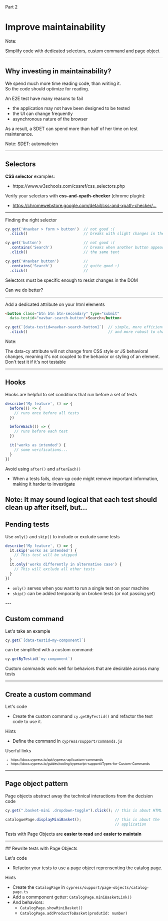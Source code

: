 

<!-- .slide: id="improve-maintainability" class="slide--part-title slide--vcenter" -->

<div class="part-title">
  <span class="text-level-4">Part 2</span>
  <h1 class="text-size-heading-1-smaller">Improve maintainability</h1>
</div>

<div class="part-toc box fragment"></div>

Note:


Simplify code with dedicated selectors, custom command and page object

---

## Why investing in maintainability?

<p class="mt-150 fragment">We spend much more time reading code, than writing it.<br/>
So the code should optimize for reading.

<p class="mt-150 fragment">An E2E test have many reasons to fail
<ul class="fragment">
  <li>the application may not have been designed to be tested
  <li>the UI can change frequently
  <li>asynchronous nature of the browser
</ul>
<p class="fragment">As a result, a SDET can spend more than half of her time on test maintenance.

Note:
SDET: automaticien

---

## Selectors

<!-- .slide: class="text-level-1" -->

<div class="fragment">
<p class="mt-300 text-level-1"><strong>CSS selector</strong> examples:

<ul>
  <li><span class="url-link text-level-2">https://www.w3schools.com/cssref/css_selectors.php</span>
</ul>
</div>

<div class="fragment">
<p class="mt-300">Verify your selectors with <strong>css-and-xpath-checker</strong> (chrome plugin):
<ul>
  <li><span class="text-level-2"><a href="https://chromewebstore.google.com/detail/css-and-xpath-checker/aoinfihhckpkkcpholfhmkeplbhddipe">https://chromewebstore.google.com/detail/css-and-xpath-checker/...</a>
</ul>
</div>


---

<div class="mt-250">
<p>Finding the right selector

```typescript
cy.get('#navbar > form > button')  // not good :(
  .click()                         // breaks with slight changes in the DOM

cy.get('button')                   // not good :(
  .contains('Search')              // breaks when another button appears with 
  .click()                         // the same text

cy.get('#navbar button')           //
  .contains('Search')              // quite good :)
  .click()                         //

```
<!-- .element: class="mt-75" -->

<p class="">Selectors must be specific enough to resist changes in the DOM

</div>


<p class="mt-200 fragment">Can we do better?

---
<!-- .slide: class="text-level-1" -->

<p class="mt-250">Add a dedicated attribute on your html elements</p>

```html
<button class="btn btn btn-secondary" type="submit"
  data-testid="navbar-search-button">Search</button>
```

```typescript
cy.get(`[data-testid=navbar-search-button]`)  // simple, more efficient
  .click()                                    // and more robust to changes
```
<!-- .element: class="mt-150 fragment" -->



Note:

The data-cy attribute will not change from CSS style or JS behavioral changes, meaning it's not coupled to the behavior or styling of an element.
Don't test it if it's not testable


---

## Hooks

<!-- .slide: class="text-level-2" -->

<p>Hooks are helpful to set conditions that run before a set of tests

```typescript
describe('My feature', () => {
  before(() => {
    // runs once before all tests
  })

  beforeEach(() => {
    // runs before each test
  })

  it('works as intended') {
    // some verifications...
  }
})

```

<div class="fragment mt-150">
<p>Avoid using <code>after()</code> and <code>afterEach()</code>
<ul>
  <li>When a tests fails, clean-up code might remove important information, making it harder to investigate
</ul>
</div>

</div>

Note: 
It may sound logical that each test should clean up after itself, but...
---

## Pending tests

<p class="mt-150">Use <code>only()</code> and <code>skip()</code> to include or exclude some tests

```typescript
describe('My feature', () => {
  it.skip('works as intended') {
    // This test will be skipped 
  }
  it.only('works differently in alternative case') {
    // This will exclude all other tests
  }
})

```

<ul class="mt-200">
  <li><code>only()</code> serves when you want to run a single test on your machine
  <li><code>skip()</code> can be added temporarily on broken tests (or not passing yet)
</ul>
---

## Custom command

<div class="fragment">
<p>Let's take an example

```typescript
cy.get(`[data-testid=my-component]`)
```

</div>

<div class="fragment mt-125">

<p>can be simplified with a custom command:

```typescript 
cy.getByTestid(`my-component`)
```

</div>

<p class="fragment mt-200">Custom commands work well for behaviors that are desirable across many tests


---

## Create a custom command
<!-- .element: data-tags="practice, optional" -->


<div class="exercice text-level-2">
  <p>Let's code
  <ul>
    <li>Create the custom command <code>cy.getByTestid()</code> and refactor the test code to use it.
  </ul>
  <p>Hints
  <ul>
    <li>Define the command in <code>cypress/support/commands.js</code>
  </ul>
  <p>Userful links
  <ul style="font-size:75%">
    <li class="url-link">https://docs.cypress.io/api/cypress-api/custom-commands
    <li class="url-link">https://docs.cypress.io/guides/tooling/typescript-support#Types-for-Custom-Commands
  </ul>
</div>



---

## Page object pattern

<p class="mt-200 fragment">Page objects abstract away the technical interactions from the decision code</p>

```typescript
cy.get(".basket-mini .dropdown-toggle").click(); // this is about HTML

```
<!-- .element: class="fragment" -->

```typescript
cataloguePage.displayMiniBasket();               // this is about the
                                                 // application
```

<!-- .element: class="fragment" -->

<p class="mt-150 fragment">Tests with Page Objects are <strong>easier to read</strong> and <strong>easier to maintain</strong>


---

## Rewrite tests with Page Objects
<!-- .element: data-tags="practice" -->

<div class="exercice text-level-2">
  <p>Let's code
  <ul>
    <li>Refactor your tests to use a page object reprensenting the catalog page.
  </ul>
  <p>Hints
  <ul>
    <li>Create the <code>CatalogPage</code> in <nobr><code>cypress/support/page-objects/catalog-page.ts</code></nobr>
    <li>Add a commponent getter: <code>CatalogPage.miniBasketLink()</code>
    <li>And behaviors:
      <ul>
        <li><code>CatalogPage.showMiniBasket()</code>
        <li><code>CatalogPage.addProductToBasket(produtId: number)</code>
      </ul>
  </ul>
</div>

